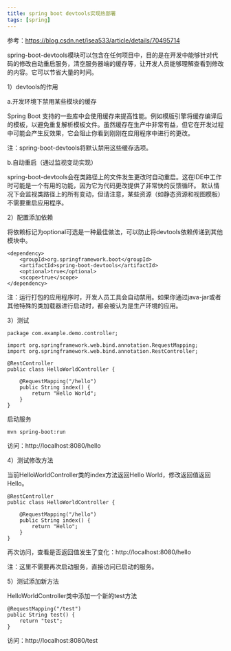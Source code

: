 ```yaml
---
title: spring boot devtools实现热部署
tags: [spring]
---
```


参考：https://blog.csdn.net/isea533/article/details/70495714

spring-boot-devtools模块可以包含在任何项目中，目的是在开发中能够针对代码的修改自动重启服务，清空服务器端的缓存等，让开发人员能够理解查看到修改的内容。它可以节省大量的时间。

1）devtools的作用

a.开发环境下禁用某些模块的缓存

Spring Boot 支持的一些库中会使用缓存来提高性能。例如模版引擎将缓存编译后的模板，以避免重复解析模板文件。虽然缓存在生产中非常有益，但它在开发过程中可能会产生反效果，它会阻止你看到刚刚在应用程序中进行的更改。

注：spring-boot-devtools将默认禁用这些缓存选项。

b.自动重启（通过监视变动实现）

spring-boot-devtools会在类路径上的文件发生更改时自动重启。这在IDE中工作时可能是一个有用的功能，因为它为代码更改提供了非常快的反馈循环。 默认情况下会监视类路径上的所有变动，但请注意，某些资源（如静态资源和视图模板）不需要重启应用程序。

2）配置添加依赖

将依赖标记为optional可选是一种最佳做法，可以防止将devtools依赖传递到其他模块中。

```
<dependency>
    <groupId>org.springframework.boot</groupId>
    <artifactId>spring-boot-devtools</artifactId>
    <optional>true</optional>
    <scope>true</scope>
</dependency>
```

注：运行打包的应用程序时，开发人员工具会自动禁用。如果你通过java-jar或者其他特殊的类加载器进行启动时，都会被认为是生产环境的应用。

3）测试

```
package com.example.demo.controller;

import org.springframework.web.bind.annotation.RequestMapping;
import org.springframework.web.bind.annotation.RestController;

@RestController
public class HelloWorldController {   
 
    @RequestMapping("/hello")    
    public String index() { 
        return "Hello World";
    }
}
```

启动服务

```
mvn spring-boot:run
```

访问：http://localhost:8080/hello

4）测试修改方法

当前HelloWorldController类的index方法返回Hello World，修改返回值返回Hello。

```
@RestController
public class HelloWorldController {   
 
    @RequestMapping("/hello")    
    public String index() { 
        return "Hello";
    }
}
```

再次访问，查看是否返回值发生了变化：http://localhost:8080/hello

注：这里不需要再次启动服务，直接访问已启动的服务。

5）测试添加新方法

HelloWorldController类中添加一个新的test方法

```
@RequestMapping("/test")
public String test() {
    return "test";
}
```

访问：http://localhost:8080/test